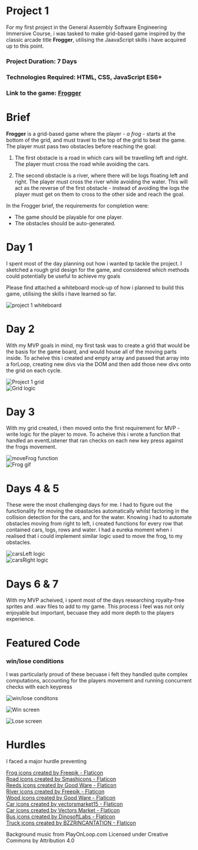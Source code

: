 # Project 1

For my first project in the General Assembly Software Engineering Immersive Course, i was tasked to make grid-based game inspired by the classic arcade title **Frogger**, utilising the JaavaScript skills i have acquired up to this point.

### Project Duration: 7 Days

### Technologies Required: HTML, CSS, JavaScript ES6+

### Link to the game: [Frogger](https://mstephanou.github.io/ga-project-1/)

# Brief

**Frogger** is a grid-based game where the player - _a frog_ - starts at the bottom of the grid, and must travel to the top of the grid to beat the game. The player must pass two obstacles before reaching the goal:

1. The first obstacle is a road in which cars will be travelling left and right. The player must cross the road while avoiding the cars.

2. The second obstacle is a river, where there will be logs floating left and right.
   The player must cross the river while avoiding the water. This will act as the reverse of the first obstacle - instead of avoiding the logs the player must get on them to cross to the other side and reach the goal.

In the Frogger brief, the requirements for completion were:

- The game should be playable for one player.
- The obstacles should be auto-generated.

# Day 1

I spent most of the day planning out how i wanted tp tackle the project. I sketched a rough grid design for the game, and considered which methods could potentially be useful to achieve my goals

Please find attached a whiteboard mock-up of how i planned to build this game, utilising the skills i have learned so far.

![project 1 whiteboard](./project-1/assets/project-1-whiteboard.png)

# Day 2

With my MVP goals in mind, my first task was to create a grid that would be the basis for the game board, and would house all of the moving parts inside. To acheive this i created and empty array and passed that array into a forLoop, creating new divs via the DOM and then add those new divs onto the grid on each cycle.

![Project 1 grid](./project-1/assets/frogger-grid.png)<br>
![Grid logic](./project-1/assets/gridlogic.png)<br>

# Day 3

With my grid created, i then moved onto the first requirement for MVP - write logic for the player to move.
To acheive this i wrote a function that handled an eventListener that ran checks on each new key press against the frogs movement.

![moveFrog function](./project-1/assets/moveFrog.png)<br>
![Frog gif](./project-1/assets/frogMoving.gif)<br>

# Days 4 & 5

These were the most challenging days for me. I had to figure out the functionality for moving the obastacles automatically whilst factoring in the collision detection for the cars, and for the water. Knowing i had to automate obstacles moving from right to left, i created functions for every row that contained cars, logs, rows and water. I had a eureka moment when i realised that i could implement similar logic used to move the frog, to my obstacles.

![carsLeft logic](./project-1/assets/carsLeft.png)<br>
![carsRight logic](./project-1/assets/carsRight.png)<br>

# Days 6 & 7

With my MVP acheived, i spent most of the days researching royalty-free sprites and .wav files to add to my game. This process i feel was not only enjoyable but important, becuase they add more depth to the players experience.

# Featured Code

### win/lose conditions

I was particularly proud of these becuase i felt they handled quite complex computations, accounting for the players movement and running concurrent checks with each keypress

![win/lose conditons](./project-1/assets/win:lose.png)<br>

![Win screen](./project-1/assets/frogWin.gif)<br>

![Lose screen](./project-1/assets/frogLose.gif)<br>

# Hurdles

I faced a major hurdle preventing

<a href="https://www.flaticon.com/free-icons/frog" title="frog icons">Frog icons created by Freepik - Flaticon</a><br>
<a href="https://www.flaticon.com/free-icons/road" title="road icons">Road icons created by Smashicons - Flaticon</a><br>
<a href="https://www.flaticon.com/free-icons/reeds" title="reeds icons">Reeds icons created by Good Ware - Flaticon</a><br>
<a href="https://www.flaticon.com/free-icons/river" title="river icons">River icons created by Freepik - Flaticon</a><br>
<a href="https://www.flaticon.com/free-icons/wood" title="wood icons">Wood icons created by Good Ware - Flaticon</a><br>
<a href="https://www.flaticon.com/free-icons/car" title="car icons">Car icons created by vectorsmarket15 - Flaticon</a><br>
<a href="https://www.flaticon.com/free-icons/car" title="car icons">Car icons created by Vectors Market - Flaticon</a><br>
<a href="https://www.flaticon.com/free-icons/bus" title="bus icons">Bus icons created by DinosoftLabs - Flaticon</a><br>
<a href="https://www.flaticon.com/free-icons/truck" title="truck icons">Truck icons created by BZZRINCANTATION - Flaticon</a><br>

Background music from PlayOnLoop.com
Licensed under Creative Commons by Attribution 4.0
